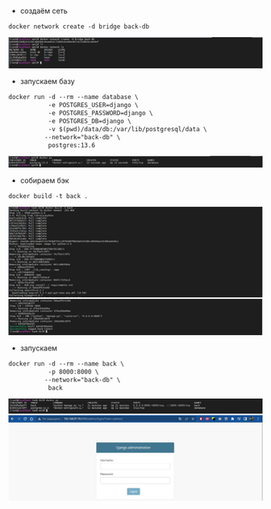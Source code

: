 - создаём сеть
```
docker network create -d bridge back-db
```
![task 02 01.img](/task-02/img/01.JPG)
- запускаем базу
```
docker run -d --rm --name database \
           -e POSTGRES_USER=django \
           -e POSTGRES_PASSWORD=django \
           -e POSTGRES_DB=django \
           -v $(pwd)/data/db:/var/lib/postgresql/data \
          --network="back-db" \
           postgres:13.6
```
![task 02 02.img](/task-02/img/02.JPG)
- собираем бэк
```
docker build -t back .
```
![task 02 04.img](/task-02/img/03.JPG)
![task 02 04.img](/task-02/img/04.JPG)
- запускаем
```
docker run -d --rm --name back \
           -p 8000:8000 \
          --network="back-db" \
           back
```
![task 02 05.img](/task-02/img/05.JPG)
![task 02 06.img](/task-02/img/06.JPG)
